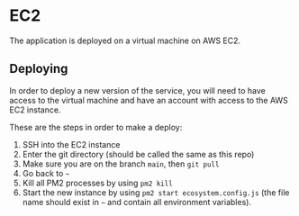 # EC2

The application is deployed on a virtual machine on AWS EC2.

## Deploying

In order to deploy a new version of the service, you will need to have access to the virtual machine and have an account with access to the AWS EC2 instance.

These are the steps in order to make a deploy:

1. SSH into the EC2 instance
2. Enter the git directory (should be called the same as this repo)
3. Make sure you are on the branch `main`, then `git pull`
4. Go back to `~`
5. Kill all PM2 processes by using `pm2 kill`
6. Start the new instance by using `pm2 start ecosystem.config.js` (the file name should exist in `~` and contain all environment variables).
